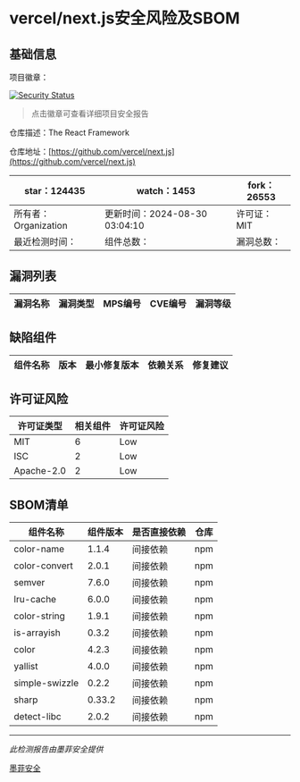 # vercel/next.js安全风险及SBOM

## 基础信息

项目徽章：

[![Security Status](https://www.murphysec.com/platform3/v31/badge/1829235597243269120.svg)](https://www.murphysec.com/console/report/1692243063919632384/1829235597243269120)

> 点击徽章可查看详细项目安全报告

仓库描述：The React Framework

仓库地址：[https://github.com/vercel/next.js](https://github.com/vercel/next.js)

| star：124435 | watch：1453 | fork：26553 |
| ----------- | -------------- | ------------ |
| 所有者：Organization | 更新时间：2024-08-30 03:04:10 | 许可证：MIT |
| 最近检测时间： | 组件总数： | 漏洞总数： |




## 漏洞列表

| 漏洞名称 | 漏洞类型 | MPS编号 | CVE编号 | 漏洞等级 |
| ------- | ------ | ------- | ------ | ----- |





## 缺陷组件

| 组件名称 | 版本 | 最小修复版本 | 依赖关系 | 修复建议 |
| -------- | ---- | ------------ | -------- | -------- |





## 许可证风险

| 许可证类型 | 相关组件 | 许可证风险 |
| ---------- | -------- | ---------- |
|MIT|6|Low|
|ISC|2|Low|
|Apache-2.0|2|Low|




## SBOM清单

| 组件名称 | 组件版本 | 是否直接依赖 | 仓库 |
| -------- | -------- | ------------ | ---- |
|color-name|1.1.4|间接依赖|npm|
|color-convert|2.0.1|间接依赖|npm|
|semver|7.6.0|间接依赖|npm|
|lru-cache|6.0.0|间接依赖|npm|
|color-string|1.9.1|间接依赖|npm|
|is-arrayish|0.3.2|间接依赖|npm|
|color|4.2.3|间接依赖|npm|
|yallist|4.0.0|间接依赖|npm|
|simple-swizzle|0.2.2|间接依赖|npm|
|sharp|0.33.2|间接依赖|npm|
|detect-libc|2.0.2|间接依赖|npm|


------

*此检测报告由墨菲安全提供*

[墨菲安全](www.murphysec.com)